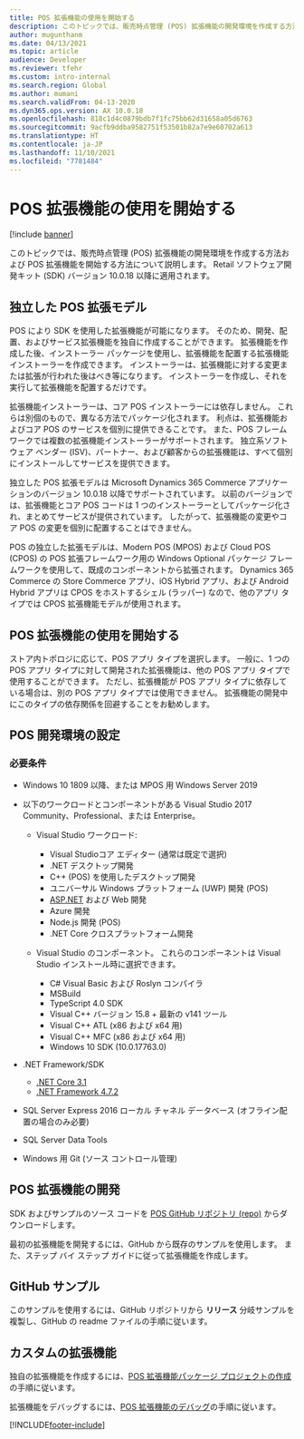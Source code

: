 ```yaml
---
title: POS 拡張機能の使用を開始する
description: このトピックでは、販売時点管理 (POS) 拡張機能の開発環境を作成する方法および POS 拡張機能を開始する方法について説明します。
author: mugunthanm
ms.date: 04/13/2021
ms.topic: article
audience: Developer
ms.reviewer: tfehr
ms.custom: intro-internal
ms.search.region: Global
ms.author: mumani
ms.search.validFrom: 04-13-2020
ms.dyn365.ops.version: AX 10.0.18
ms.openlocfilehash: 818c1d4c0879bdb7f1fc75bb62d31658a05d6763
ms.sourcegitcommit: 9acfb9ddba9582751f53501b82a7e9e60702a613
ms.translationtype: HT
ms.contentlocale: ja-JP
ms.lasthandoff: 11/10/2021
ms.locfileid: "7781484"
---
```

# <a name="getting-started-with-pos-extensions"></a>POS 拡張機能の使用を開始する

[!include [banner](../../includes/banner.md)]

このトピックでは、販売時点管理 (POS) 拡張機能の開発環境を作成する方法および POS 拡張機能を開始する方法について説明します。 Retail ソフトウェア開発キット (SDK) バージョン 10.0.18 以降に適用されます。

## <a name="independent-pos-extension-model"></a>独立した POS 拡張モデル

POS により SDK を使用した拡張機能が可能になります。 そのため、開発、配置、およびサービス拡張機能を独自に作成することができます。 拡張機能を作成した後、インストーラー パッケージを使用し、拡張機能を配置する拡張機能インストーラーを作成できます。 インストーラーは、拡張機能に対する変更または拡張が行われた後はべき等になります。 インストーラーを作成し、それを実行して拡張機能を配置するだけです。

拡張機能インストーラーは、コア POS インストーラーには依存しません。 これらは別個のもので、異なる方法でパッケージ化されます。 利点は、拡張機能およびコア POS のサービスを個別に提供できることです。 また、POS フレームワークでは複数の拡張機能インストーラーがサポートされます。 独立系ソフトウェア ベンダー (ISV)、パートナー、および顧客からの拡張機能は、すべて個別にインストールしてサービスを提供できます。

独立した POS 拡張モデルは Microsoft Dynamics 365 Commerce アプリケーションのバージョン 10.0.18 以降でサポートされています。 以前のバージョンでは、拡張機能とコア POS コードは 1 つのインストーラーとしてパッケージ化され、まとめてサービスが提供されています。 したがって、拡張機能の変更やコア POS の変更を個別に配置することはできません。

POS の独立した拡張モデルは、Modern POS (MPOS) および Cloud POS (CPOS) の POS 拡張フレームワーク用の Windows Optional パッケージ フレームワークを使用して、既成のコンポーネントから拡張されます。 Dynamics 365 Commerce の Store Commerce アプリ、iOS Hybrid アプリ、および Android Hybrid アプリは CPOS をホストするシェル (ラッパー) なので、他のアプリ タイプでは CPOS 拡張機能モデルが使用されます。

## <a name="get-started-with-pos-extensions"></a>POS 拡張機能の使用を開始する

ストア内トポロジに応じて、POS アプリ タイプを選択します。 一般に、1 つの POS アプリ タイプに対して開発された拡張機能は、他の POS アプリ タイプで使用することができます。 ただし、拡張機能が POS アプリ タイプに依存している場合は、別の POS アプリ タイプでは使用できません。 拡張機能の開発中にこのタイプの依存関係を回避することをお勧めします。

## <a name="set-up-the-pos-development-environment"></a>POS 開発環境の設定

### <a name="prerequisites"></a>必要条件

+ Windows 10 1809 以降、または MPOS 用 Windows Server 2019
+ 以下のワークロードとコンポーネントがある Visual Studio 2017 Community、Professional、または Enterprise。

    + Visual Studio ワークロード:

        + Visual Studioコア エディター (通常は既定で選択)
        + .NET デスクトップ開発
        +  C++ (POS) を使用したデスクトップ開発
        + ユニバーサル Windows プラットフォーム (UWP) 開発 (POS)
        + [ASP.NET](http://asp.net/) および Web 開発
        + Azure 開発
        + Node.js 開発 (POS)
        + .NET Core クロスプラットフォーム開発

    + Visual Studio のコンポーネント。 これらのコンポーネントは Visual Studio インストール時に選択できます。

        + C# Visual Basic および Roslyn コンパイラ
        + MSBuild
        + TypeScript 4.0 SDK
        + Visual C++ バージョン 15.8 + 最新の v141 ツール
        + Visual C++ ATL (x86 および x64 用)
        + Visual C++ MFC (x86 および x64 用)
        + Windows 10 SDK (10.0.17763.0)

+ .NET Framework/SDK

    + [.NET Core 3.1](https://dotnet.microsoft.com/download/dotnet/3.1)
    + [.NET Framework 4.7.2](https://dotnet.microsoft.com/download/dotnet-framework/thank-you/net472-developer-pack-offline-installer)

+ SQL Server Express 2016 ローカル チャネル データベース (オフライン配置の場合のみ必要)
+ SQL Server Data Tools
+ Windows 用 Git (ソース コントロール管理)

## <a name="develop-a-pos-extension"></a>POS 拡張機能の開発

SDK およびサンプルのソース コードを [POS GitHub リポジトリ (repo)](https://github.com/microsoft/Dynamics365Commerce.InStore/tree/release/9.28/src/PosSample/Pos.Extension) からダウンロードします。

最初の拡張機能を開発するには、GitHub から既存のサンプルを使用します。 また、ステップ バイ ステップ ガイドに従って拡張機能を作成します。

## <a name="github-sample"></a>GitHub サンプル

このサンプルを使用するには、GitHub リポジトリから **リリース** 分岐サンプルを複製し、GitHub の readme ファイルの手順に従います。

## <a name="custom-extensions"></a>カスタムの拡張機能

独自の拡張機能を作成するには、[POS 拡張機能パッケージ プロジェクトの作成](create-pos-extension-package.md) の手順に従います。

拡張機能をデバッグするには、[POS 拡張機能のデバッグ](debug-pos-extension.md)の手順に従います。

[!INCLUDE[footer-include](../../../includes/footer-banner.md)]
